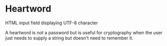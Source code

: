 # Heartword
HTML input field displaying UTF-8 character

A heartword is not a password but is useful for cryptography when the user just needs to supply a string but doesn't need to remember it.
